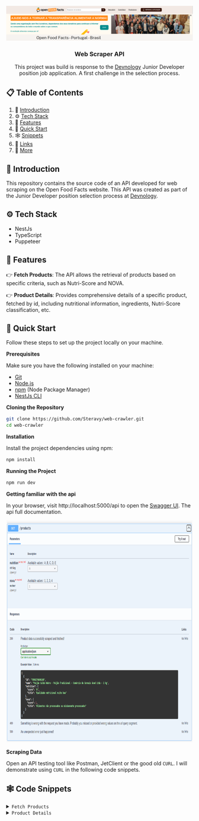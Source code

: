 <div align="center">
  <br />
    <a href="https://br.openfoodfacts.org/" target="_blank">
      <img src="assets/open_foods_facts_banner.png" alt="Project Banner">
    </a>
  <br />

[//]: # (  <div>)

[//]: # (    <img src="https://img.shields.io/badge/-Next_JS-black?style=for-the-badge&logoColor=white&logo=nextdotjs&color=000000" alt="nextdotjs" />)

[//]: # (  </div>)

  <h3 align="center">Web Scraper API</h3>

   <div align="center">
     This project was build is response to the <a href="https://devnology.com.br/">Devnology</a> Junior Developer position job application. A first challenge in the selection process.
    </div>
</div>

## 📋 <a name="table">Table of Contents</a>

1. 🤖 [Introduction](#introduction)
2. ⚙️ [Tech Stack](#tech-stack)
3. 🔋 [Features](#features)
4. 🤸 [Quick Start](#quick-start)
5. 🕸️ [Snippets](#snippets)
6. 🔗 [Links](#links)
7. 🚀 [More](#more)

## <a name="introduction">🤖 Introduction</a>
This repository contains the source code of an API developed for web scraping on the Open Food Facts website. This API was created as part of the Junior Developer position selection process at <a href="https://devnology.com.br/">Devnology</a>.

## <a name="tech-stack">⚙️ Tech Stack</a>

- NestJs
- TypeScript
- Puppeteer

## <a name="features">🔋 Features</a>

👉 **Fetch Products**: The API allows the retrieval of products based on specific criteria, such as Nutri-Score and NOVA.

👉 **Product Details**: Provides comprehensive details of a specific product, fetched by id, including nutritional information, ingredients, Nutri-Score classification, etc.


## <a name="quick-start">🤸 Quick Start</a>

Follow these steps to set up the project locally on your machine.

**Prerequisites**

Make sure you have the following installed on your machine:

- [Git](https://git-scm.com/)
- [Node.js](https://nodejs.org/en)
- [npm](https://www.npmjs.com/) (Node Package Manager)
- [NestJs CLI](https://docs.nestjs.com/)

**Cloning the Repository**

```bash
git clone https://github.com/Steravy/web-crawler.git
cd web-crawler
```

**Installation**

Install the project dependencies using npm:

```bash
npm install
```

**Running the Project**

```bash
npm run dev
```

**Getting familiar with the api**


In your browser, visit http://localhost:5000/api to open the <a href="https://docs.nestjs.com/openapi/introduction">Swagger UI</a>. The api full documentation.


<a href=" http://localhost:5000/api" target="_blank">
<img src="assets/products_api_doc.png" alt="Project Banner" height="600" width="1435">
</a>


**Scraping Data**

Open an API testing tool like <a>Postman</a>, <a>JetClient</a> or the good old ```CURL```. I will demonstrate using ```CURL``` in the following code snippets.


## <a name="snippets">🕸️ Code Snippets</a>

<details>
<summary><code>Fetch Products</code></summary>

curl -H "Accept: application/json" 'http://localhost:5000/products?nutrition=A&nova=1' | jq

```typescript

[
  {
    "id": "3155250349793",
    "name": "Creme Chantilly Président - 250 g (241 ml)",
    "nutrition": {
      "score": "D",
      "title": "Qualidade nutricional baixa"
    },
    "nova": {
      "score": "4",
      "title": "Alimentos ultra-processados"
    }
  },
  {
    "id": "3046920010603",
    "name": "Chocolate meio amargo com framboesa - Lindt - 100 g e",
    "nutrition": {
      "score": "E",
      "title": "Má qualidade nutricional"
    },
    "nova": {
      "score": "4",
      "title": "Alimentos ultra-processados"
    }
  },
]

```

</details>

<details>
<summary><code>Product Details</code></summary>

curl -H "Accept: application/json" 'http://localhost:5000/products/3155250349793' | jq

```typescript

{
  "title": "Futuro Burger - Fazenda Futuro - 230 g",
  "quantity": "230 g",
  "ingredients": {
  "hasPalmOil": "unknown",
    "isVegan": false,
    "isVegetarian": false,
    "list": [
    "Água, preparado proteico (proteína texturizada de soja, proteína isolada de soja e proteína de ervilha), gordura de coco, óleo de canola, aroma natural, estabilizante metilcelulose, sal, beterraba em pó e corante carvão vegetal."
  ]
},
  "nutrition": {
  "score": "D",
    "values": [
    [
      "moderate",
      "Gorduras/lípidos em quantidade moderada (11.9%)"
    ],
    [
      "high",
      "Gorduras/lípidos/ácidos gordos saturados em quantidade elevada (8%)"
    ],
    [
      "low",
      "Açúcares em quantidade baixa (0%)"
    ]
  ],
    "servingSize": "80 g",
    "data": {
    "Energia": {
      "per100g": "814 kj(194 kcal)",
        "perServing": "651 kj(155 kcal)"
    },
    "Gorduras/lípidos": {
      "per100g": "11,9 g",
        "perServing": "9,5 g"
    },
    "Carboidratos": {
      "per100g": "7,88 g",
        "perServing": "6,3 g"
    },
    "Fibra alimentar": {
      "per100g": "?",
        "perServing": "?"
    },
    "Proteínas": {
      "per100g": "13,8 g",
        "perServing": "11 g"
    },
    "Sal": {
      "per100g": "0,565 g",
        "perServing": "0,452 g"
    }
  }
},
  "nova": {
  "score": 4,
    "title": "Alimentos ultra-processados"
}
}
```

</details>

#
